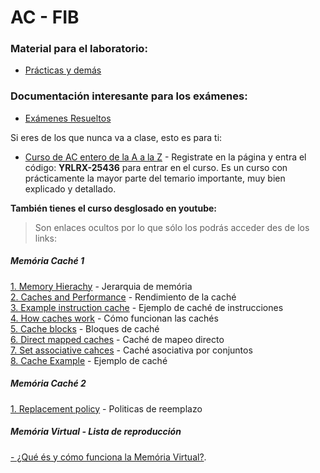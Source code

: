 
# AC - FIB

### Material para el laboratorio:
* [Prácticas y demás](https://github.com/RepoFIBtori/RepoFIBtori/tree/master/Obligatories/Q4/AC/Practicas)

### Documentación interesante para los exámenes:
* [Exámenes Resueltos](https://github.com/RepoFIBtori/RepoFIBtori/tree/master/Obligatories/Q4/AC/Examens)

Si eres de los que nunca va a clase, esto es para ti:
* [Curso de AC entero de la A a la Z](https://test.scalable-learning.com/) - Registrate en la página y entra el código: __YRLRX-25436__ para entrar en el curso. Es un curso con prácticamente la mayor parte del temario importante, muy bien explicado y detallado.

**También tienes el curso desglosado en youtube:**
> Son enlaces ocultos por lo que sólo los podrás acceder des de los links:
##### Memória Caché 1

[1. Memory Hierachy](https://www.youtube.com/embed/PcwSAWOjRUA?modestbranding=0&showinfo=0&rel=0&autohide=0&playsinline=1&controls=0&theme=light&end=558&vq=hd720&iv_load_policy=3&origin=https%3A%2F%2Ftest.scalable-learning.com&wmode=opaque&enablejsapi=1&widgetid=5) - Jerarquia de memória <br>
[2. Caches and Performance](https://www.youtube.com/watch?v=DGw27FtAxw0) - Rendimiento de la caché <br>
[3. Example instruction cache](https://www.youtube.com/embed/eAy1g_TtRQU?modestbranding=0&showinfo=0&rel=0&autohide=0&playsinline=1&controls=0&theme=light&end=255&vq=hd720&iv_load_policy=3&origin=https%3A%2F%2Ftest.scalable-learning.com&wmode=opaque&enablejsapi=1&widgetid=9) - Ejemplo de caché de instrucciones <br>
[4. How caches work](https://www.youtube.com/embed/_ENicOgC6ks?modestbranding=0&showinfo=0&rel=0&autohide=0&playsinline=1&controls=0&theme=light&end=228&vq=hd720&iv_load_policy=3&origin=https%3A%2F%2Ftest.scalable-learning.com&wmode=opaque&enablejsapi=1&widgetid=11) - Cómo funcionan las cachés <br>
[5. Cache blocks](https://www.youtube.com/embed/Rubrgcmd8_g?modestbranding=0&showinfo=0&rel=0&autohide=0&playsinline=1&controls=0&theme=light&end=579&vq=hd720&iv_load_policy=3&origin=https%3A%2F%2Ftest.scalable-learning.com&wmode=opaque&enablejsapi=1&widgetid=13) - Bloques de caché <br>
[6. Direct mapped caches](https://www.youtube.com/embed/HEbihdxoam8?modestbranding=0&showinfo=0&rel=0&autohide=0&playsinline=1&controls=0&theme=light&end=312&vq=hd720&iv_load_policy=3&origin=https%3A%2F%2Ftest.scalable-learning.com&wmode=opaque&enablejsapi=1&widgetid=15) - Caché de mapeo directo <br>
[7. Set associative cahces](https://www.youtube.com/watch?v=X2R1dzk0vRY) - Caché asociativa por conjuntos <br>
[8. Cache Example](https://www.youtube.com/watch?v=n9WKqDIssc4) - Ejemplo de caché <br>

##### Memória Caché 2
[1. Replacement policy](https://www.youtube.com/embed/p-UsUuQelUY?modestbranding=0&showinfo=0&rel=0&autohide=0&playsinline=1&controls=0&theme=light&end=352&vq=hd720&iv_load_policy=3&origin=https%3A%2F%2Ftest.scalable-learning.com&wmode=opaque&enablejsapi=1&widgetid=1) - Politicas de reemplazo

##### Memória Virtual - Lista de reproducción
[- ¿Qué és y cómo funciona la Memória Virtual?](https://www.youtube.com/playlist?list=PLiwt1iVUib9s2Uo5BeYmwkDFUh70fJPxX).
